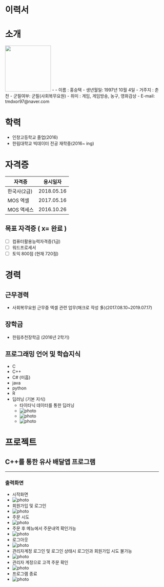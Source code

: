# 이력서

# 소개

<img src = image.jpg height = 150 wight = 150>
- 
- 이름 : 홍승택
- 생년월일: 1997년 10월 4일
- 거주지 : 춘천
- 군필여부: 군필(사회복무요원)
- 취미 : 게임, 게임방송, 농구, 영화감상
- E-mail: tmdxor97@naver.com

# 학력
- 인창고등학교 졸업(2016)
- 한림대학교 빅데이터 전공 재학중(2016~ ing)

# 자격증
| 자격증 | 응시일자 |
|---------|--------|
|한국사(2급)|2018.05.16|
|MOS 엑셀|2017.05.16|
|MOS 액세스|2016.10.26|

## 목표 자격증 ( x= 완료 )
- [   ] 컴퓨터활용능력자격증(1급)
- [   ] 워드프로세서
- [   ] 토익 800점 (현재 720점)

# 경력
## 근무경력
- 사회복무요원 근무중 엑셀 관련 업무(매크로 작성 多)(2017.08.10~2019.07.17)

## 장학금
- 한림추천장학금 (2016년 2학기)

## 프로그래밍 언어 및 학습지식

- C
- C++
- C# (미흡)
- java
- python
- R
- 딥러닝 (기본 지식)
   - 타이타닉 데이터를 통한 딥러닝
   - ![photo](img2.PNG)
   - ![photo](img3.PNG)
   - ![photo](img4.PNG)
# 프로젝트
## C++를 통한 유사 배달앱 프로그램
---
### 출력화면
- 시작화면
- ![photo](proj1.PNG)
- 회원가입 및 로그인
- ![photo](proj_login.PNG)
- 주문 시도
- ![photo](proj_tryorder.PNG)
- 주문 후 메뉴에서 주문내역 확인가능
- ![photo](proj_checkmenu.PNG)
- 로그아웃
- ![photo](proj_logout.PNG)
- 관리자계정 로그인 및 로그인 상태시 로그인과 회원가입 시도 불가능
- ![photo](proj_loginadmin.PNG)
- 관리자 계정으로 고객 주문 확인
- ![photo](proj_admincheckmenu.PNG)
- 프로그램 종료
- ![photo]([proj_end].PNG)

